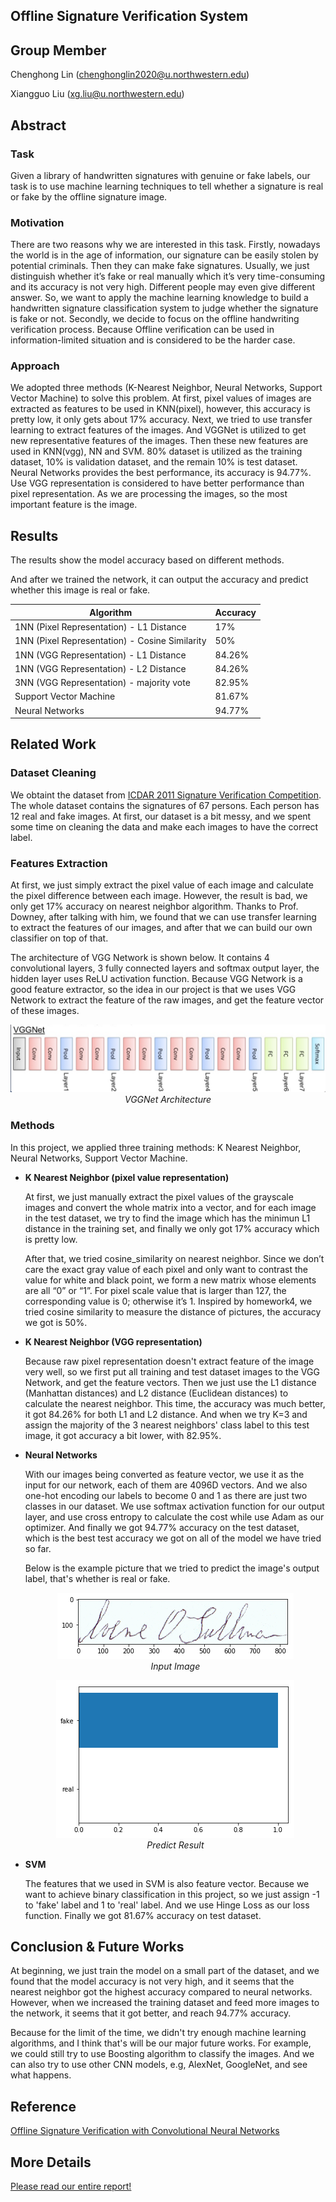 ## Offline Signature Verification System

## Group Member
Chenghong Lin ([chenghonglin2020@u.northwestern.edu](mailto:chenghonglin2020@u.northwestern.edu))

Xiangguo Liu ([xg.liu@u.northwestern.edu](mailto:xg.liu@u.northwestern.edu))

## Abstract
### Task
Given a library of handwritten signatures with genuine or fake labels, our task is to use machine learning techniques to tell whether a signature is real or fake by the offline signature image.

### Motivation
There are two reasons why we are interested in this task. Firstly, nowadays the world is in the age of information, our signature can be easily stolen by potential criminals. Then they can make fake signatures. Usually, we just distinguish whether it’s fake or real manually which it’s very time-consuming and its accuracy is not very high. Different people may even give different answer. So, we want to apply the machine learning knowledge to build a handwritten signature classification system to judge whether the signature is fake or not. Secondly, we decide to focus on the offline handwriting verification process. Because Offline verification can be used in information-limited situation and is considered to be the harder case.


### Approach
We adopted three methods (K-Nearest Neighbor, Neural Networks, Support Vector Machine) to solve this problem. At first, pixel values of images are extracted as features to be used in KNN(pixel), however, this accuracy is pretty low, it only gets about 17% accuracy. Next, we tried to use transfer learning to extract features of the images. And VGGNet is utilized to get new representative features of the images. Then these new features are used in KNN(vgg), NN and SVM. 80% dataset is utilized as the training dataset, 10% is validation dataset, and the remain 10% is test dataset. Neural Networks provides the best performance, its accuracy is 94.77%. Use VGG representation is considered to have better performance than pixel representation. As we are processing the images, so the most important feature is the image.


## Results
The results show the model accuracy based on different methods.

And after we trained the network, it can output the accuracy and predict whether this image is real or fake.

|Algorithm|Accuracy|
|---|---|
|1NN (Pixel Representation) - L1 Distance| 17%|
|1NN (Pixel Representation) - Cosine Similarity|50%|
|1NN (VGG Representation) -  L1 Distance|84.26%|
|1NN (VGG Representation) - L2 Distance|84.26%|
|3NN (VGG Representation) - majority vote|82.95%|
|Support Vector Machine|81.67%|
|Neural Networks|94.77%|


## Related Work
### Dataset Cleaning
We obtaint the dataset from [ICDAR 2011 Signature Verification Competition](http://www.iapr-tc11.org/mediawiki/index.php/ICDAR_2011_Signature_Verification_Competition_(SigComp2011)). The whole dataset contains the signatures of 67 persons. Each person has 12 real and fake images. At first, our dataset is a bit messy, and we spent some time on cleaning the data and make each images to have the correct label.

### Features Extraction
At first, we just simply extract the pixel value of each image and calculate the pixel difference between each image. However, the result is bad, we only get 17% accuracy on nearest neighbor algorithm. Thanks to Prof. Downey, after talking with him, we found that we can use transfer learning to extract the features of our images, and after that we can build our own classifier on top of that.

The architecture of VGG Network is shown below. It contains 4 convolutional layers, 3 fully connected layers and softmax output layer, the hidden layer uses ReLU activation function. Because VGG Network is a good feature extractor, so the idea in our project is that we uses VGG Network to extract the feature of the raw images, and get the feature vector of these images.

<p align="center">
    <img src="pic/vggnet_architecture.png"><br />
    <i>VGGNet Architecture</i>
</p>


### Methods
In this project, we applied three training methods: K Nearest Neighbor, Neural Networks, Support Vector Machine.

- **K Nearest Neighbor (pixel value representation)**
  
  At first, we just manually extract the pixel values of the grayscale images and convert the whole matrix into a vector, and for each image in the test dataset, we try to find the image which has the minimun L1 distance in the training set, and finally we only got 17% accuracy which is pretty low.

  After that, we tried cosine_similarity on nearest neighbor. Since we don’t care the exact gray value of each pixel and only want to contrast the value for white and black point, we form a new matrix whose elements are all “0” or “1”. For pixel scale value that is larger than 127, the corresponding value is 0; otherwise it’s 1. Inspired by homework4, we tried cosine similarity to measure the distance of pictures, the accuracy we got is 50%.

- **K Nearest Neighbor (VGG representation)**
  
  Because raw pixel representation doesn't extract feature of the image very well, so we first put all training and test dataset images to the VGG Network, and get the feature vectors. Then we just use the L1 distance (Manhattan distances) and L2 distance (Euclidean distances) to calculate the nearest neighbor. This time, the accuracy was much better, it got 84.26% for both L1 and L2 distance. And when we try K=3 and assign the majority of the 3 nearest neighbors' class label to this test image, it got accuracy a bit lower, with 82.95%.

- **Neural Networks**
  
  With our images being converted as feature vector, we use it as the input for our network, each of them are 4096D vectors. And we also one-hot encoding our labels to become 0 and 1 as there are just two classes in our dataset. We use softmax activation function for our output layer, and use cross entropy to calculate the cost while use Adam as our optimizer. And finally we got 94.77% accuracy on the test dataset, which is the best test accuracy we got on all of the model we have tried so far.
  
  Below is the example picture that we tried to predict the image's output label, that's whether is real or fake.
  
  <p align="center">
    <img src="pic/download.png"><br />
    <i>Input Image</i>
  </p>  
  
  <p align="center">
    <img src="pic/prediction.png"><br />
  <i>Predict Result</i>
  </p>
  
  
- **SVM**
  
  The features that we used in SVM is also feature vector. Because we want to achieve binary classification in this project, so we just assign -1 to 'fake' label and 1 to 'real' label. And we use Hinge Loss as our loss function. Finally we got 81.67% accuracy on test dataset.
  


## Conclusion & Future Works

At beginning, we just train the model on a small part of the dataset, and we found that the model accuracy is not very high, and it seems that the nearest neighbor got the highest accuracy compared to neural networks. However, when we increased the training dataset and feed more images to the network, it seems that it got better, and reach 94.77% accuracy. 

Because for the limit of the time, we didn't try enough machine learning algorithms, and I think that's will be our major future works. For example, we could still try to use Boosting algorithm to classify the images. And we can also try to use other CNN models, e.g, AlexNet, GoogleNet, and see what happens.


## Reference
[Offline Signature Verification with Convolutional Neural Networks](http://cs231n.stanford.edu/reports/2016/pdfs/276_Report.pdf)

## More Details
[Please read our entire report!](https://github.com/Hclmaster/Offline-Handwritten-Verification-System/blob/master/group%20report.pdf)
